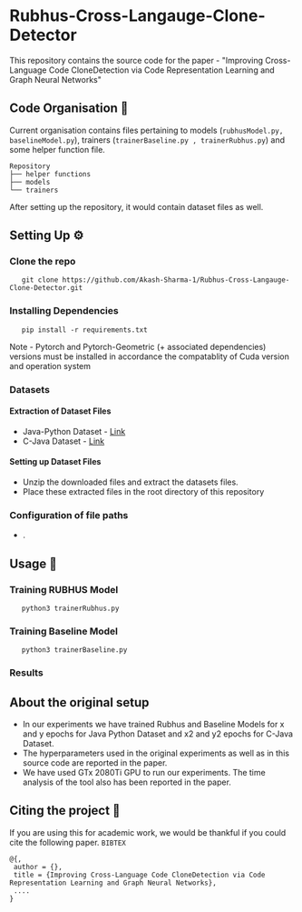 # Rubhus-Cross-Langauge-Clone-Detector

This repository contains the source code for the paper - "Improving Cross-Language Code CloneDetection via Code Representation Learning and Graph Neural Networks"


## Code Organisation 📜
Current organisation contains files pertaining to models (`rubhusModel.py, baselineModel.py`), trainers (`trainerBaseline.py , trainerRubhus.py`) and some helper function file.  

    Repository
    ├── helper functions
    ├── models
    └── trainers
   
After setting up the repository, it would contain dataset files as well.

## Setting Up ⚙

### Clone the repo

       git clone https://github.com/Akash-Sharma-1/Rubhus-Cross-Langauge-Clone-Detector.git

### Installing Dependencies

       pip install -r requirements.txt

Note - Pytorch and Pytorch-Geometric (+ associated dependencies) versions must be installed in accordance the compatablity of Cuda version and operation system 

### Datasets
#### Extraction of Dataset Files
- Java-Python Dataset - [Link](https://drive.google.com/file/d/1pOkkNpc9lmMXME8mCUYJRjl_-5GJzB6f/view?usp=sharing)  
- C-Java Dataset - [Link](https://drive.google.com/file/d/1pOkkNpc9lmMXME8mCUYJRjl_-5GJzB6f/view?usp=sharing)

#### Setting up Dataset Files
- Unzip the downloaded files and extract the datasets files.
- Place these extracted files in the root directory of this repository

### Configuration of file paths
- .

## Usage 💫

### Training RUBHUS Model
       python3 trainerRubhus.py

### Training Baseline Model
       python3 trainerBaseline.py
      
### Results 

## About the original setup
- In our experiments we have trained Rubhus and Baseline Models for x and y epochs for Java Python Dataset and x2 and y2 epochs for C-Java Dataset. 
- The hyperparameters used in the original experiments as well as in this source code are reported in the paper.
- We have used GTx 2080Ti GPU to run our experiments. The time analysis of the tool also has been reported in the paper.

## Citing the project 📑

If you are using this for academic work, we would be thankful if you could cite the following paper.
`BIBTEX`

```
@{,
 author = {},
 title = {Improving Cross-Language Code CloneDetection via Code Representation Learning and Graph Neural Networks},
 ....
}
```
